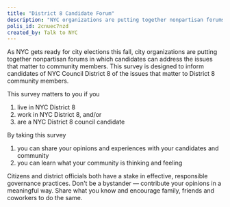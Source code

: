 ```yaml
---
title: "District 8 Candidate Forum"
description: "NYC organizations are putting together nonpartisan forums in which candidates can address the issues that matter to community members. This survey is designed to inform candidates of NYC Council District 8 of the issues that matter to District 8 community members."
polis_id: 2cnuec7nzd
created_by: Talk to NYC
---
```


As NYC gets ready for city elections this fall, city organizations are putting together nonpartisan forums in which candidates can address the issues that matter to community members. This survey is designed to inform candidates of NYC Council District 8 of the issues that matter to District 8 community members.

This survey matters to you if you
1. live in NYC District 8
2. work in NYC District 8, and/or
3. are a NYC District 8 council candidate

By taking this survey
1. you can share your opinions and experiences with your candidates and community
2. you can learn what your community is thinking and feeling

Citizens and district officials both have a stake in effective, responsible governance practices. Don't be a bystander — contribute your opinions in a meaningful way. Share what you know and encourage family, friends and coworkers to do the same.

